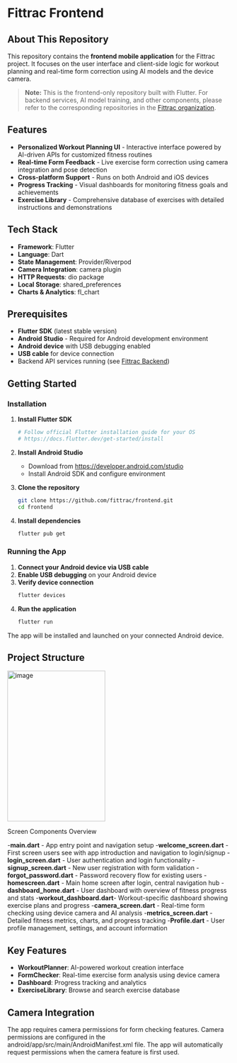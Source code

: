 # Fittrac Frontend

## About This Repository

This repository contains the **frontend mobile application** for the Fittrac project. It focuses on the user interface and client-side logic for workout planning and real-time form correction using AI models and the device camera.

> **Note:** This is the frontend-only repository built with Flutter. For backend services, AI model training, and other components, please refer to the corresponding repositories in the [Fittrac organization](https://github.com/fittrac).

## Features

- **Personalized Workout Planning UI** - Interactive interface powered by AI-driven APIs for customized fitness routines
- **Real-time Form Feedback** - Live exercise form correction using camera integration and pose detection
- **Cross-platform Support** - Runs on both Android and iOS devices
- **Progress Tracking** - Visual dashboards for monitoring fitness goals and achievements
- **Exercise Library** - Comprehensive database of exercises with detailed instructions and demonstrations

## Tech Stack

- **Framework**: Flutter
- **Language**: Dart
- **State Management**: Provider/Riverpod
- **Camera Integration**: camera plugin
- **HTTP Requests**: dio package
- **Local Storage**: shared_preferences
- **Charts & Analytics**: fl_chart

## Prerequisites

- **Flutter SDK** (latest stable version)
- **Android Studio** - Required for Android development environment
- **Android device** with USB debugging enabled
- **USB cable** for device connection
- Backend API services running (see [Fittrac Backend](https://github.com/fittrac/backend))

## Getting Started

### Installation

1. **Install Flutter SDK**
   ```bash
   # Follow official Flutter installation guide for your OS
   # https://docs.flutter.dev/get-started/install
   ```

2. **Install Android Studio**
   - Download from https://developer.android.com/studio
   - Install Android SDK and configure environment

3. **Clone the repository**
   ```bash
   git clone https://github.com/fittrac/frontend.git
   cd frontend
   ```

4. **Install dependencies**
   ```bash
   flutter pub get
   ```
   
### Running the App

1. **Connect your Android device via USB cable**
2. **Enable USB debugging** on your Android device
3. **Verify device connection**
   ```bash
   flutter devices
   ```
4. **Run the application**
   ```bash
   flutter run
   ```

The app will be installed and launched on your connected Android device.

## Project Structure

<img width="221" height="340" alt="image" src="https://github.com/user-attachments/assets/e5c8a7e1-5084-42a0-aba6-29aaff57128b" />

Screen Components Overview

-**main.dart** - App entry point and navigation setup
-**welcome_screen.dart** - First screen users see with app introduction and navigation to login/signup
-**login_screen.dart** - User authentication and login functionality
-**signup_screen.dart** - New user registration with form validation
-**forgot_password.dart** - Password recovery flow for existing users
-**homescreen.dart** - Main home screen after login, central navigation hub
-**dashboard_home.dart** - User dashboard with overview of fitness progress and stats
-**workout_dashboard.dart**- Workout-specific dashboard showing exercise plans and progress
-**camera_screen.dart** - Real-time form checking using device camera and AI analysis
-**metrics_screen.dart** - Detailed fitness metrics, charts, and progress tracking
-**Profile.dart** - User profile management, settings, and account information


## Key Features

- **WorkoutPlanner**: AI-powered workout creation interface
- **FormChecker**: Real-time exercise form analysis using device camera
- **Dashboard**: Progress tracking and analytics
- **ExerciseLibrary**: Browse and search exercise database

## Camera Integration

The app requires camera permissions for form checking features. Camera permissions are configured in the android/app/src/main/AndroidManifest.xml file. The app will automatically request permissions when the camera feature is first used.

